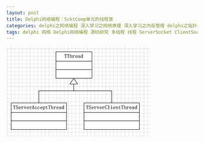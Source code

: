 ```yaml
---
layout: post
title: Delphi网络编程：ScktComp单元的线程类
categories: delphi之网络编程 深入学习之网络原理 深入学习之内存管理 delphi之指针与内存 好资源之学习资源 delphi之多线程
tags: delphi 网络 Delphi网络编程 源码研究 多线程 线程 ServerSocket ClientSocket socket 
---
```


![image](../media/image/2017-01-03/thread.png)